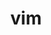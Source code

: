 ---
title: "vim"
layout: cache
categories: [package, v0.22.5]
meta: {"compilers": ["gcc@=11.4.0"], "num_specs": 1, "num_specs_by_stack": {"root": 1, "tutorial": 1}, "oss": ["ubuntu22.04"], "platforms": ["linux"], "stacks": ["root", "tutorial"], "targets": ["x86_64_v3"], "versions": ["9.0.0045"]}
spec_details: [{"compiler": "gcc@=11.4.0", "hash": "uulhjgnxofjtz3ngsuxhtwjt7qh7rmhz", "os": "ubuntu22.04", "platform": "linux", "size": "-", "stacks": ["root", "tutorial"], "tarball": "https://binaries.spack.io/v0.22.5/build_cache/linux-ubuntu22.04-x86_64_v3/gcc-11.4.0/vim-9.0.0045/linux-ubuntu22.04-x86_64_v3-gcc-11.4.0-vim-9.0.0045-uulhjgnxofjtz3ngsuxhtwjt7qh7rmhz.spack", "target": "x86_64_v3", "variants": ["build_system=autotools", "~cscope", "features=normal", "~gui", "~lua", "~perl", "~python", "~ruby", "~x"], "versions": ["9.0.0045"]}]
---